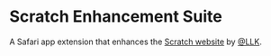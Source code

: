 # Scratch Enhancement Suite

A Safari app extension that enhances the [Scratch website](https://scratch.mit.edu) by [@LLK](https://github.com/LLK).
